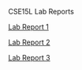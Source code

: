 CSE15L Lab Reports

[Lab Report 1](cse15L-lab-report-1.md)

[Lab Report 2](cse15L-lab-report-2.md)

[Lab Report 3](cse15L-lab-report-3.md)
